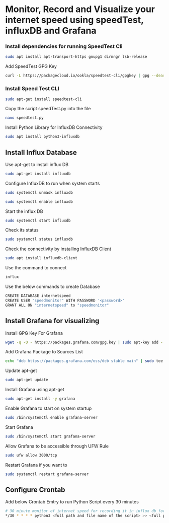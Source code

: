 # Monitor, Record and Visualize your internet speed using speedTest, influxDB and Grafana

### Install dependencies for running SpeedTest Cli
```bash
sudo apt install apt-transport-https gnupg1 dirmngr lsb-release
```
Add SpeedTest GPG Key
```bash
curl -L https://packagecloud.io/ookla/speedtest-cli/gpgkey | gpg --dearmor | sudo tee /usr/share/keyrings/speedtestcli-archive-keyring.gpg >/dev/null
```
### Install Speed Test CLI
```bash
sudo apt-get install speedtest-cli
```
Copy the script speedTest.py into the file
```bash
nano speedtest.py
```
Install Python Library for InfluxDB Connectivity
```bash
sudo apt install python3-influxdb
```

## Install Influx Database

Use apt-get to install influx DB
```bash
sudo apt-get install influxdb
```

Configure InfluxDB to run when system starts
```bash
sudo systemctl unmask influxdb
```
```bash
sudo systemctl enable influxdb
```
Start the influx DB
```bash
sudo systemctl start influxdb
```
Check its status 
```bash
sudo systemctl status influxdb
```

Check the connectivity by installing InfluxDB Client
```bash
sudo apt install influxdb-client
```
Use the command to connect
```bash
influx 
```

Use the below commands to create Database 
```bash
CREATE DATABASE internetspeed
CREATE USER "speedmonitor" WITH PASSWORD '<password>'
GRANT ALL ON "internetspeed" to "speedmonitor"
```

## Install Grafana for visualizing

Install GPG Key For Grafana
```bash
wget -q -O - https://packages.grafana.com/gpg.key | sudo apt-key add -
```
Add Grafana Package to Sources List
```bash
echo "deb https://packages.grafana.com/oss/deb stable main" | sudo tee -a /etc/apt/sources.list.d/grafana.list
```
Update apt-get
```bash
sudo apt-get update
```
Install Grafana using apt-get
```bash
sudo apt-get install -y grafana
```
Enable Grafana to start on system startup
```bash
sudo /bin/systemctl enable grafana-server
```
Start Grafana
```bash
sudo /bin/systemctl start grafana-server
```
Allow Grafana to be accessible through UFW Rule
```bash
sudo ufw allow 3000/tcp
```
Restart Grafana if you want to
```bash
sudo systemctl restart grafana-server
```

## Configure Crontab

Add below Crontab Emtry to run Python Script every 30 minutes
```bash
# 30 minute monitor of internet speed for recording it in influx db for visualizing it in grafana
*/30 * * * * python3 <full path and file name of the script> >> <full path and file name of the log file> 2>&1
```